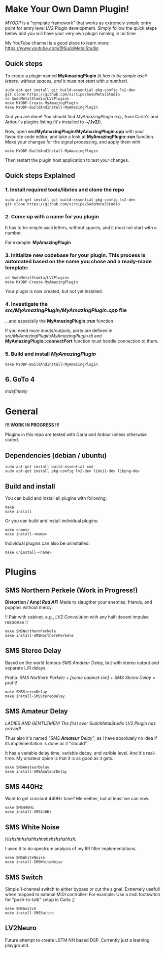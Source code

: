 # Make Your Own Damn Plugin!

*MYODP* is a "template framework" that works as extremely simple entry point for entry level LV2 Plugin development. Simply follow the quick steps below and you will have your very own plugin running in no time.

My YouTube channel is a good place to learn more: https://www.youtube.com/@SudoMetalStudio

## Quick steps

To create a plugin named **MyAmazingPlugin** *(it has to be simple ascii letters, without spaces, and it must not start with a number)*.

    sudo apt-get install git build-essential pkg-config lv2-dev
    git clone https://github.com/sirsipe/SudoMetalStudio
    cd SudoMetalStudio/LV2Plugins
    make MYODP-Create-MyAmazingPlugin
    make MYODP-BuildAndInstall-MyAmazingPlugin

And you are done! You should find *MyAmazingPlugin* e.g., from Carla's and Ardour's plugins listing (it's installed to **~/.lv2/**). 

Now, open **src/MyAmazingPlugin/MyAmazingPlugin.cpp** with your favourite code editor, and take a look at **MyAmazingPlugin::run** function. Make your changes for the signal processing, and apply them with

    make MYODP-BuildAndInstall-MyAmazingPlugin

Then restart the plugin host application to test your changes.

## Quick steps Explained

### 1. Install required tools/libries and clone the repo

    sudo apt-get install git build-essential pkg-config lv2-dev
    git clone https://github.com/sirsipe/SudoMetalStudio


### 2. Come up with a name for you plugin

It has to be simple ascii letters, without spaces, and it must not start with a number. 

For example: **MyAmazingPlugin**
 

### 3. Initialize new codebase for your plugin. This process is automated based on the name you chose and a ready-made template:

    cd SudoMetalStudio/LV2Plugins
    make MYODP-Create-MyAmazingPlugin

Your plugin is now created, but not yet installed.


### 4. Investigate the *src/MyAmazingPlugin/MyAmazingPlugin.cpp* file

...and especially the **MyAmazingPlugin::run** function.

If you need more inputs/outputs, ports are defined in *src/MyAmazingPlugin/MyAmazingPlugin.ttl* and **MyAmazingPlugin::connectPort** function must handle connection to them.


### 5. Build and install *MyAmazingPlugin*

    make MYODP-BuildAndInstall-MyAmazingPlugin


## 6. GoTo 4 

*indefinitely*


# General

**!!! WORK IN PROGRESS !!!**

Plugins in this repo are tested with Carla and Ardour unless otherwise stated.

## Dependencies (debian / ubuntu)

    sudo apt-get install build-essential xxd
    sudo apt-get install pkg-config lv2-dev libx11-dev libpng-dev

## Build and install

You can build and install all plugins with following:
 
    make
    make install

Or you can build and install individual plugins:

    make <name>
    make install-<name> 

Individual plugins can also be uninstalled:

    make uninstall-<name>


# Plugins
## SMS Northern Perkele (Work in Progress!)

**Distortion / Amp! *Rad AF*!** Made to slaugther your enemies, friends, and puppies without mercy.

!! Pair with cabinet, e.g., *LV2 Convolution* with any half-decent impulse response !!

    make SMSNorthernPerkele
    make install-SMSNorthernPerkele

## SMS Stereo Delay

Based on the world famous *SMS Amateur Delay*, but with stereo output and separate L/R delays.

Protip: *SMS Northern Perkele* + *[some cabinet sim]* + *SMS Stereo Delay* = profit!

    make SMSStereoDelay
    make install-SMSStereoDelay


## SMS Amateur Delay

*LADIES AND GENTLEMEN! The first ever SudoMetalStudio LV2 Plugin has arrived!*

Thus also it's named *"SMS **Amateur** Delay"*, as I have absolutely no idea if its implementation is done as it "should". 

It has a variable delay time, variable decay, and varible level. And it's real-time. My amateur opion is that it is as good as it gets.

    make SMSAmateurDelay
    make install-SMSAmateurDelay
 
## SMS 440Hz

Want to get constant 440Hz tone? Me neither, but at least we can now.

    make SMS440Hz
    make install-SMS440Hz

## SMS White Noise

*Hishshhhshshhshhshshshshshhsh.*

I used it to do spectrum analysis of my IIR filter implementations.

    make SMSWhiteNoise
    make install-SMSWhiteNoise

## SMS Switch

Simple 1-channel switch to either bypass or cut the signal. Extremely usefull when mapped to extenal MIDI controller!
For example: Use a midi footswitch for "push-to-talk" setup in Carla ;) 

    make SMSSwitch
    make install-SMSSwitch

## LV2Neuro
    
Future attempt to create LSTM NN based DSP. Currently just a learning playground.
    
